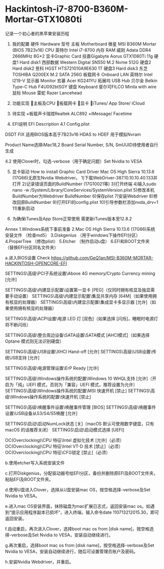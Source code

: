 # Hackintosh-i7-8700-B360M-Mortar-GTX1080ti
记录一个初心者的黑苹果安装历程

1. 我的配置
硬件 Hardware	型号 
主板 Motherboard	微星 MSI B360M Mortar (BIOS 7B23v16)
CPU	英特尔 Intel i7-8700
内存 RAM	威刚 Adata DDR4 2666MHz 8G*2
显卡Graphic Card	技嘉Gigabyte Aorus GTX1080Ti 11g
硬盘1 Hard disk1	西部数据 Western Digital SN550 M.2 Nvme 512G
硬盘2 Hard disk2	昱科 HGST HTS721010A9E630 1T
硬盘3 Hard disk3	东芝 TOSHIBA Q200EX M.2 SATA 256G
板载网卡 Onboard LAN	英特尔 Intel I219-V
显示器 Monitor	宏碁 Acer KG241YU
拓展坞 USB Hub	贝尔金 Belkin Type-C Hub F4U092btSGY
键盘 Keyboard	斐尔可FILCO Minila with wire
鼠标 Mouse	雷蛇 Razer Lancehead

2. 功能实现 
主板及CPU 
板载网卡
显卡
iTunes/ App Store/ iCloud

3. 待实现 
×板载声卡瑞煜Realtek ALC892
×iMessage/ Facetime

4. EFI说明 EFI Description
4.1 Config.plist

DSDT FIX 适用BIOS版本高于7B23v16
HDAS to HDEF 用于模拟Nvram

Product Name选择iMac18,2
Board Serial Number, S/N, SmUUID待使用者自行生成

4.2 使用Clover时，勾选-verbose（用于确定问题）Set Nvidia to VESA

5. 显卡驱动 How to install Graphic Card Driver
Mac OS High Sierra 10.13.6 (17G66)无原生Nvidia Webdriver。
1)下载WebDriver-387.10.10.10.40.133并打开
2)记录错误页面的BuildNumber (17G10021等)
3)打开终端
4)输入sudo nano -w /System/Library/CoreServices/SystemVersion.plist
5)修改本机BuildNumber为Webdriver BuildNumber
6)保存plist
7)安装Webdriver
8)修改回原BuildNumber
9)打开EFI的config.plist
10)引导参数栏添加nvda_drv=1
11)重新启动

6. 为确保iTunes及App Store正常使用
需更新iTunes版本至12.8.2

Annex
1.Windows系统下事前准备
2.Mac OS High Sierra 10.13.6 (17G66)系统安装文件 （检查md5）
3.Diskgenius （用于windows下操作EFI分区）
4.ProperTree （修改plist）
5.Etcher （制作启动u盘）
6.EFI和BOOT文件夹 （替换EFI分区同名文件夹）

a.进入BIOS设置 
Check https://github.com/GeQ1an/MSI-B360M-MORTAR-HACKINTOSH-OPENCORE-EFI

SETTINGS\高级\PCI子系统设置\Above 4G memory/Crypto Currency mining [允许]

SETTINGS\高级\内建显示配置\设置第一显卡 [PEG]（仅同时拥有核显及独显需要手动设置）
SETTINGS\高级\内建显示配置\集显共享内存 [64M]（如果使用拥有核显的处理器）
SETTINGS\高级\内建显示配置\集成显卡多显示器 [允许]（如果使用拥有核显的处理器）

SETTINGS\高级\ACPI设置\电源 LED 灯 [双色]（如果选择 [闪烁]，睡眠时电源灯将不断闪烁）

SETTINGS\高级\整合周边设备\SATA设置\SATA模式 [AHCI模式]（如果选择 Optane 模式则无法识别硬盘）

SETTINGS\高级\USB设置\XHCI Hand-off [允许]
SETTINGS\高级\USB设置\传统USB支持 [允许]

SETTINGS\高级\电源管理设置\ErP Ready [允许]

SETTINGS\高级\Windows操作系统的配置\Windows 10 WHQL支持 [允许]（开启为「纯」UEFI 模式，否则为「兼容」UEFI 模式，推荐设置为允许）
SETTINGS\高级\Windows操作系统的配置\MSI 快速开机 [禁止]
SETTINGS\高级\Windows操作系统的配置\快速开机 [禁止]

SETTINGS\高级\唤醒事件设置\唤醒事件管理 [BIOS]
SETTINGS\高级\唤醒事件设置\USB设备从S3/S4/S5唤醒 [允许]

SETTINGS\启动\启动NumLock状态 [关]（macOS 默认可使用数字键盘，只有 macOS 的话推荐关闭）
SETTINGS\启动\启动模式选择 [UEFI]

OC(Overclocking)\CPU 特征\Intel 虚拟化技术 [允许]（必须）
OC(Overclocking)\CPU 特征\Intel VT-D 技术 [禁止]（必须）
OC(Overclocking)\CPU 特征\CFG锁定 [禁止]（必须）		

b.使用etcher写入系统安装文件

c.打开Diskgenius，分配驱动器号给EFI分区，备份并删除原EFI及BOOT文件夹，粘贴EFI及BOOT文件夹。

d.使用U盘进入Clover，选择从U盘安装mac OS，按空格选择-verbose及Set Nvidia to VESA。

e.进入mac OS安装界面，抹除磁盘为mac扩展日志式，返回安装mac os。如遇到“提示应用程序副本已损坏”，进入终端，输入命令date 110713212015.30，即可返回安装。

f.自动重启，再次进入Clover，选择boot mac os from [disk name]，按空格选择-verbose及Set Nvidia to VESA，安装自动继续进行。

g.再次重启，选择boot mac os from [disk name]，按空格选择-verbose及Set Nvidia to VESA，安装自动继续进行，随后可设置管理员账户及密码。

h.安装Nvidia Webdriver，并重启。
